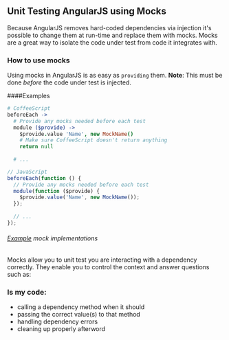 ## Unit Testing AngularJS using Mocks

Because AngularJS removes hard-coded dependencies via injection it's possible to change them at run-time and replace them with mocks. Mocks are a great way to isolate the code under test from code it integrates with.

### How to use mocks

Using mocks in AngularJS is as easy as `providing` them. **Note**: This must be done *before* the code under test is injected.

####Examples
```CoffeeScript
# CoffeeScript
beforeEach ->
  # Provide any mocks needed before each test
  module ($provide) ->
    $provide.value 'Name', new MockName()
    # Make sure CoffeeScript doesn't return anything
    return null
    
  # ...
```

```JavaScript
// JavaScript
beforeEach(function () {
  // Provide any mocks needed before each test
  module(function ($provide) {
    $provide.value('Name', new MockName());
  });
  
  // ...
});
```


###### [Example](../example) mock implementations

Mocks allow you to unit test you are interacting with a dependency correctly. They enable you to control the context and answer questions such as:

### Is my code:

* calling a dependency method when it should
* passing the correct value(s) to that method
* handling dependency errors
* cleaning up properly afterword